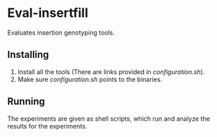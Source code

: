 # Eval-insertfill

Evaluates insertion genotyping tools.

## Installing

1. Install all the tools (There are links provided in *configuration.sh*).
2. Make sure *configuration.sh* points to the binaries.

## Running

The experiments are given as shell scripts, which run and analyze the results for the experiments.
